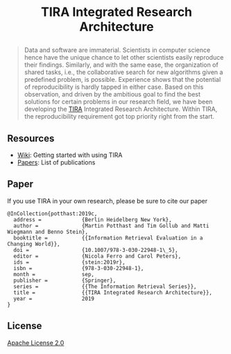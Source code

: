 <h1 align="center"><p>TIRA Integrated Research Architecture </p></h1>


>Data and software are immaterial. Scientists in computer science hence have the unique chance to let other scientists easily reproduce their findings. Similarly, and with the same ease, the organization of shared tasks, i.e., the collaborative search for new algorithms given a predefined problem, is possible. Experience shows that the potential of reproducibility is hardly tapped in either case. Based on this observation, and driven by the ambitious
goal to find the best solutions for certain problems in our research field, we have been developing the [TIRA](https://www.tira.io) Integrated Research Architecture. Within TIRA, the reproducibility requirement got top priority right from the start. 

## Resources
* [Wiki](../../wiki): Getting started with using TIRA
* [Papers](https://webis.de/publications.html?q=tira): List of publications

## Paper

If you use TIRA in your own research, please be sure to cite our paper

```
@InCollection{potthast:2019c,
  address =             {Berlin Heidelberg New York},
  author =              {Martin Potthast and Tim Gollub and Matti Wiegmann and Benno Stein},
  booktitle =           {{Information Retrieval Evaluation in a Changing World}},
  doi =                 {10.1007/978-3-030-22948-1\_5},
  editor =              {Nicola Ferro and Carol Peters},
  ids =                 {stein:2019r},
  isbn =                {978-3-030-22948-1},
  month =               sep,
  publisher =           {Springer},
  series =              {{The Information Retrieval Series}},
  title =               {{TIRA Integrated Research Architecture}},
  year =                2019
}
```
## License

[Apache License 2.0](LICENSE)
